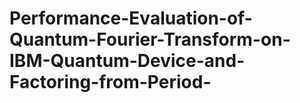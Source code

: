 # Performance-Evaluation-of-Quantum-Fourier-Transform-on-IBM-Quantum-Device-and-Factoring-from-Period-